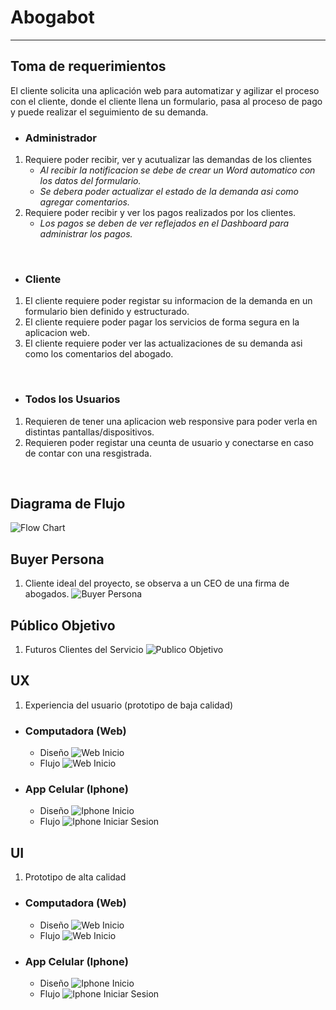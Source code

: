 # Abogabot
<hr>

## Toma de requerimientos

El cliente solicita una aplicación web para automatizar y agilizar el proceso con el cliente, donde el cliente llena un formulario, pasa al proceso de pago y puede realizar el seguimiento de su demanda.
<br>

* ### Administrador
1. Requiere poder recibir, ver y acutualizar las demandas de los clientes <br>
   * *Al recibir la notificacion se debe de crear un Word automatico con los datos del formulario.* <br>
   * *Se debera poder actualizar el estado de la demanda asi como agregar comentarios.* <br>
2. Requiere poder recibir y ver los pagos realizados por los clientes. <br> 
   * *Los pagos se deben de ver reflejados en el Dashboard para administrar los pagos.* <br>
  <br>
  
 * ### Cliente
 1. El cliente requiere poder registar su informacion de la demanda en un formulario bien definido y estructurado.
 2. El cliente requiere poder pagar los servicios de forma segura en la aplicacion web.
 3. El cliente requiere poder ver las actualizaciones de su demanda asi como los comentarios del abogado.
  <br>
  
 * ### Todos los Usuarios
 1. Requieren de tener una aplicacion web responsive para poder verla en distintas pantallas/dispositivos.
 2. Requieren poder registar una ceunta de usuario y conectarse en caso de contar con una resgistrada.
 <br>
 
 ## Diagrama de Flujo
 ![Flow Chart](https://github.com/Rodrigorenteria/Practicas/blob/64eba82f7b778119664482c904a906110a4c304a/Abogabot/Imagenes/Flowchart%20(1).jpg)
 
 ## Buyer Persona
  1. Cliente ideal del proyecto, se observa a un CEO de una firma de abogados.
 ![Buyer Persona](https://github.com/Rodrigorenteria/Practicas/blob/64eba82f7b778119664482c904a906110a4c304a/Abogabot/Imagenes/Abogabot_Buyer_Persona.jpg)<br>
 
 ## Público Objetivo
  1. Futuros Clientes del Servicio
 ![Publico Objetivo](https://github.com/Rodrigorenteria/Practicas/blob/64eba82f7b778119664482c904a906110a4c304a/Abogabot/Imagenes/Abogabot_Publico_Objetivo.jpg)<br>
 
 ## UX
  1. Experiencia del usuario (prototipo de baja calidad) <br>
   * ### Computadora (Web)<br> 
     * Diseño
     ![Web Inicio](https://github.com/Rodrigorenteria/Practicas/blob/64eba82f7b778119664482c904a906110a4c304a/Abogabot/Imagenes/UX_CPU.png)<br>
     * Flujo
    ![Web Inicio](https://github.com/Rodrigorenteria/Practicas/blob/64eba82f7b778119664482c904a906110a4c304a/Abogabot/Imagenes/Flujo_UX_CPU.png)<br>
   * ### App Celular (Iphone)<br>
     * Diseño 
     ![Iphone Inicio](https://github.com/Rodrigorenteria/Practicas/blob/64eba82f7b778119664482c904a906110a4c304a/Abogabot/Imagenes/UX_Iphone.png)<br>
     * Flujo
     ![Iphone Iniciar Sesion](https://github.com/Rodrigorenteria/Practicas/blob/64eba82f7b778119664482c904a906110a4c304a/Abogabot/Imagenes/Flujo_UX_Iphone.png)<br>
    
 
 ## UI
  1. Prototipo de alta calidad<br>
  * ### Computadora (Web)<br>
    * Diseño
    ![Web Inicio](https://github.com/Rodrigorenteria/Practicas/blob/64eba82f7b778119664482c904a906110a4c304a/Abogabot/Imagenes/UI_CPU.png)<br>
    * Flujo
    ![Web Inicio](https://github.com/Rodrigorenteria/Practicas/blob/64eba82f7b778119664482c904a906110a4c304a/Abogabot/Imagenes/Flujo_UI_CPU.png)<br>
    
  * ### App Celular (Iphone)<br>
    * Diseño 
    ![Iphone Inicio](https://github.com/Rodrigorenteria/Practicas/blob/64eba82f7b778119664482c904a906110a4c304a/Abogabot/Imagenes/UI_Iphone.png)<br>
    * Flujo
    ![Iphone Iniciar Sesion](https://github.com/Rodrigorenteria/Practicas/blob/64eba82f7b778119664482c904a906110a4c304a/Abogabot/Imagenes/Flujo_UI_Iphone.png)<br>
   
  

